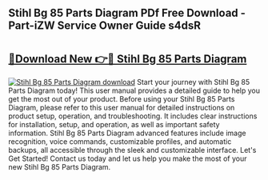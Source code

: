 ## Stihl Bg 85 Parts Diagram PDf Free Download - Part-iZW Service Owner Guide s4dsR

# <h2><a href="http://dfs2orb.blite.top/?on=Stihl+Bg+85+Parts+Diagram">🔗Download New 👉🔴 Stihl Bg 85 Parts Diagram</a></h2>

[![Stihl Bg 85 Parts Diagram download](https://i.imgur.com/lujVjoI.png)](http://dfs2orb.blite.top/?on=Stihl+Bg+85+Parts+Diagram)
Start your journey with Stihl Bg 85 Parts Diagram today! This user manual provides a detailed guide to help you get the most out of your product. Before using your Stihl Bg 85 Parts Diagram, please refer to this user manual for detailed instructions on product setup, operation, and troubleshooting. It includes clear instructions for installation, setup, and operation, as well as important safety information. Stihl Bg 85 Parts Diagram advanced features include image recognition, voice commands, customizable profiles, and automatic backups, all accessible through the sleek and customizable interface. Let's Get Started! Contact us today and let us help you make the most of your new Stihl Bg 85 Parts Diagram.
